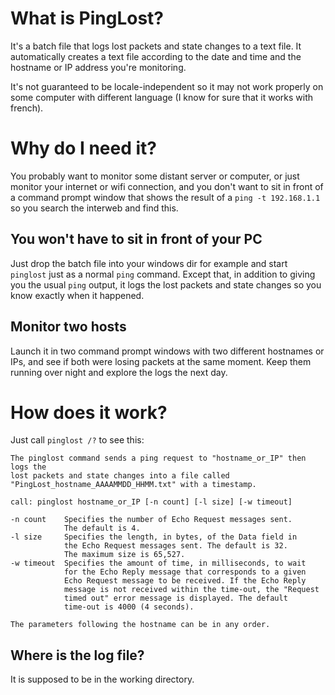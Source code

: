 # What is PingLost? #
It's a batch file that logs lost packets and state changes to a text file. It automatically creates a text file according to the date and time and the hostname or IP address you're monitoring.

It's not guaranteed to be locale-independent so it may not work properly on some computer with different language (I know for sure that it works with french).

# Why do I need it? #

You probably want to monitor some distant server or computer, or just monitor your internet or wifi connection, and you don't want to sit in front of a command prompt window that shows the result of a `ping -t 192.168.1.1` so you search the interweb and find this.

## You won't have to sit in front of your PC ##

Just drop the batch file into your windows dir for example and start `pinglost` just as a normal `ping` command. Except that, in addition to giving you the usual `ping` output, it logs the lost packets and state changes so you know exactly when it happened.

## Monitor two hosts ##

Launch it in two command prompt windows with two different hostnames or IPs, and see if both were losing packets at the same moment. Keep them running over night and explore the logs the next day.

# How does it work? #

Just call `pinglost /?` to see this:

    The pinglost command sends a ping request to "hostname_or_IP" then logs the
    lost packets and state changes into a file called
    "PingLost_hostname_AAAAMMDD_HHMM.txt" with a timestamp.
    
    call: pinglost hostname_or_IP [-n count] [-l size] [-w timeout]
    
    -n count 	Specifies the number of Echo Request messages sent.
     			The default is 4.
    -l size  	Specifies the length, in bytes, of the Data field in
     			the Echo Request messages sent. The default is 32.
     			The maximum size is 65,527.
    -w timeout  Specifies the amount of time, in milliseconds, to wait
     			for the Echo Reply message that corresponds to a given
     			Echo Request message to be received. If the Echo Reply
     			message is not received within the time-out, the "Request
     			timed out" error message is displayed. The default
     			time-out is 4000 (4 seconds).
    
    The parameters following the hostname can be in any order.

## Where is the log file? ##

It is supposed to be in the working directory.